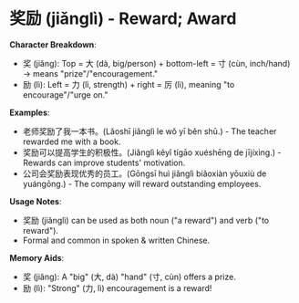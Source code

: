 # **奖励 (jiǎnglì) - Reward; Award**

**Character Breakdown**:  
- 奖 (jiǎng): Top = 大 (dà, big/person) + bottom-left = 寸 (cùn, inch/hand) → means "prize"/"encouragement."  
- 励 (lì): Left = 力 (lì, strength) + right = 厉 (lì), meaning "to encourage"/"urge on."

**Examples**:  
- 老师奖励了我一本书。(Lǎoshī jiǎnglì le wǒ yī běn shū.) - The teacher rewarded me with a book.  
- 奖励可以提高学生的积极性。(Jiǎnglì kěyǐ tígāo xuéshēng de jījíxìng.) - Rewards can improve students' motivation.  
- 公司会奖励表现优秀的员工。(Gōngsī huì jiǎnglì biǎoxiàn yōuxiù de yuángōng.) - The company will reward outstanding employees.

**Usage Notes**:  
- 奖励 (jiǎnglì) can be used as both noun ("a reward") and verb ("to reward").  
- Formal and common in spoken & written Chinese.

**Memory Aids**:  
- 奖 (jiǎng): A "big" (大, dà) "hand" (寸, cùn) offers a prize.  
- 励 (lì): "Strong" (力, lì) encouragement is a reward!
